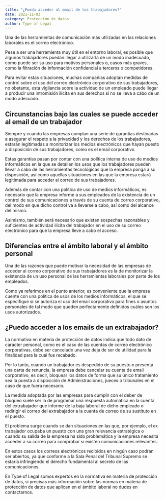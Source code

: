 ```yaml
---
title: "¿Puedo acceder al email de los trabajadores?"
date: 2021-11-03
category: Protección de datos
author: Type of Legal
---
```


Una de las herramientas de comunicación más utilizadas en las relaciones laborales es el correo electrónico.

Pese a ser una herramienta muy útil en el entorno laboral, es posible que algunos trabajadores puedan llegar a utilizarla de un modo inadecuado, como puede ser su uso para motivos personales o, casos más graves, como la filtración de información confidencial a terceros o competidores.

Para evitar estas situaciones, muchas compañías adoptan medidas de control sobre el uso del correo electrónico corporativo de sus trabajadores, no obstante, esta vigilancia sobre la actividad de un empleado puede llegar a producir una intromisión ilícita en sus derechos si no se lleva a cabo de un modo adecuado.

**Circunstancias bajo las cuales se puede acceder al email de un trabajador**
-----------------------------------------------------------------------------

Siempre y cuando las empresas cumplan una serie de garantías destinadas a asegurar el respeto a la privacidad y los derechos de los trabajadores, estarán legitimadas a monitorizar los medios electrónicos que hayan puesto a disposición de sus trabajadores, como es el email corporativo.

Estas garantías pasan por contar con una política interna de uso de medios informáticos en la que se detallen los usos que los trabajadores pueden llevar a cabo de las herramientas tecnológicas que la empresa ponga a su disposición, así como aquellas situaciones en las que la empresa estará legitimada para acceder al correo de sus trabajadores.

Además de contar con una política de uso de medios informáticos, es necesario que la empresa informe a sus empleados de la existencia de un control de sus comunicaciones a través de su cuenta de correo corporativo, del modo en que dicho control va a llevarse a cabo, así como del alcance del mismo.

Asimismo, también será necesario que existan sospechas razonables y suficientes de actividad ilícita del trabajador en el uso de su correo electrónico para que la empresa lleve a cabo el acceso.

**Diferencias entre el ámbito laboral y el ámbito personal**
------------------------------------------------------------

Una de las razones que puede motivar la necesidad de las empresas de acceder al correo corporativo de sus trabajadores es la de monitorizar la existencia de un uso personal de las herramientas laborales por parte de los empleados.

Como ya referimos en el punto anterior, es conveniente que la empresa cuente con una política de usos de los medios informáticos, el que se especifique si se autoriza el uso del email corporativo para fines o asuntos personales de tal modo que queden perfectamente definidos cuáles son los usos autorizados.

**¿Puedo acceder a los emails de un extrabajador?**
---------------------------------------------------

La normativa en materia de protección de datos indica que todo dato de carácter personal, como es el caso de las cuentas de correo electrónico corporativas, debe ser cancelado una vez deja de ser de utilidad para la finalidad para la cual fue recabado.

Por lo tanto, cuando un trabajador es despedido de su puesto o presenta una carta de renuncia, la empresa debe cancelar su cuenta de email corporativo, es decir, bloquear los datos de forma que su único tratamiento sea la puesta a disposición de Administraciones, jueces o tribunales en el caso de que fuera necesario.

La medida adoptada por las empresas para cumplir con el deber de bloqueo suele ser la de programar una respuesta automática en la cuenta del extrabajador que informe de la baja laboral de dicho empleado o redirigir el correo del extrabajador a la cuenta de correo de su sustituto en el puesto.

El problema surge cuando se dan situaciones en las que, por ejemplo, el ex trabajador ocupaba un puesto con una gran relevancia estratégica o cuando su salida de la empresa ha sido problemática y la empresa necesita acceder a su correo para comprobar si existen comunicaciones relevantes.

En estos casos los correos electrónicos recibidos en ningún caso podrán ser abiertos, ya que conforme a la Sala Penal del Tribunal Supremo se estaría infringiendo el derecho fundamental al secreto de las comunicaciones.

En Type of Legal somos expertos en la normativa en materia de protección de datos, si precisas más información sobre las normas en materia de protección de datos que aplican en el ámbito laboral no dudes en contactarnos.
